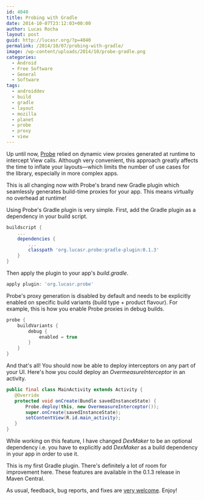 ```yaml
---
id: 4040
title: Probing with Gradle
date: 2014-10-07T23:12:03+00:00
author: Lucas Rocha
layout: post
guid: http://lucasr.org/?p=4040
permalink: /2014/10/07/probing-with-gradle/
image: /wp-content/uploads/2014/10/probe-gradle.png
categories:
  - Android
  - Free Software
  - General
  - Software
tags:
  - androiddev
  - build
  - gradle
  - layout
  - mozilla
  - planet
  - probe
  - proxy
  - view
---
```

Up until now, [Probe](https://github.com/lucasr/probe/) relied on dynamic view
proxies generated at runtime to intercept View calls. Although very convenient,
this approach greatly affects the time to inflate your layouts—which
limits the number of use cases for the library, especially in more
complex apps.

This is all changing now with Probe's brand new Gradle plugin which seamlessly
generates build-time proxies for your app. This means virtually no overhead at
runtime!

Using Probe's Gradle plugin is very simple. First, add the Gradle plugin as a
dependency in your build script.

```groovy
buildscript {
    ...
    dependencies {
        ...
        classpath 'org.lucasr.probe:gradle-plugin:0.1.3'
    }
}
```

Then apply the plugin to your app's _build.gradle_.

```groovy
apply plugin: 'org.lucasr.probe'
```

Probe's proxy generation is disabled by default and needs to be explicitly
enabled on specific build variants (build type + product flavour). For example,
this is how you enable Probe proxies in debug builds.

```groovy
probe {
    buildVariants {
        debug {
            enabled = true
        }
    }
}
```

And that's all! You should now be able to deploy interceptors on any part of
your UI. Here's how you could deploy an _OvermeasureInterceptor_ in an
activity.

```java
public final class MainActivity extends Activity {
   @Override
   protected void onCreate(Bundle savedInstanceState) {
       Probe.deploy(this, new OvermeasureInterceptor());
       super.onCreate(savedInstanceState);
       setContentView(R.id.main_activity);
   }
}
```

While working on this feature, I have changed _DexMaker_ to be an optional
dependency i.e. you have to explicitly add _DexMaker_ as a build dependency in
your app in order to use it.

This is my first Gradle plugin. There's definitely a lot of room for
improvement here. These features are available in the 0.1.3 release in Maven
Central.

As usual, feedback, bug reports, and fixes are [very
welcome](https://github.com/lucasr/probe/). Enjoy!
